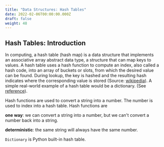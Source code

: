 ```yaml
---
title: "Data Structures: Hash Tables"
date: 2022-02-06T00:00:00.000Z
draft: false
weight: 48
---
```


## Hash Tables: Introduction

In computing, a hash table (hash map) is a data structure that implements an associative array abstract data type, a structure that can map keys to values. A hash table uses a hash function to compute an index, also called a hash code, into an array of buckets or slots, from which the desired value can be found. During lookup, the key is hashed and the resulting hash indicates where the corresponding value is stored (Source: [wikipedia](https://en.wikipedia.org/wiki/Hash_table)). A simple real-world example of a hash table would be a dictionary. (See [reference](http://mathcenter.oxford.emory.edu/site/cs171/hashTables/)).

Hash functions are used to convert a string into a number. The number is used to index into a hash table. Hash functions are 

**one way**: we can convert a string into a number, but we can't convert a number back into a string.

**deterministic**: the same string will always have the same number.

`Dictionary` is Python built-in hash table.

